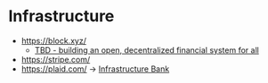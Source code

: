 # Infrastructure

- https://block.xyz/
  - [TBD - building an open, decentralized financial system for all](https://twitter.com/tbd54566975)   
- https://stripe.com/
- https://plaid.com/ -> [Infrastructure Bank](https://column.com/)
